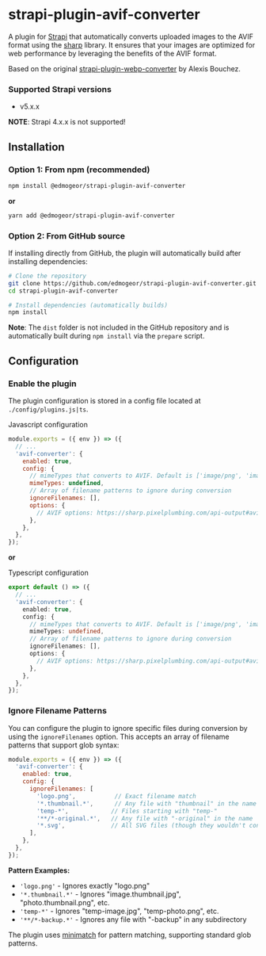# strapi-plugin-avif-converter

A plugin for [Strapi](https://github.com/strapi/strapi) that automatically converts uploaded images to the AVIF format using the [sharp](https://sharp.pixelplumbing.com/api-output#avif) library. It ensures that your images are optimized for web performance by leveraging the benefits of the AVIF format.

Based on the original [strapi-plugin-webp-converter](https://github.com/alexisbouchez/strapi-plugin-webp-converter) by Alexis Bouchez.

### Supported Strapi versions

- v5.x.x

**NOTE**: Strapi 4.x.x is not supported!

## Installation

### Option 1: From npm (recommended)
```sh
npm install @edmogeor/strapi-plugin-avif-converter
```

**or**

```sh
yarn add @edmogeor/strapi-plugin-avif-converter
```

### Option 2: From GitHub source
If installing directly from GitHub, the plugin will automatically build after installing dependencies:

```sh
# Clone the repository
git clone https://github.com/edmogeor/strapi-plugin-avif-converter.git
cd strapi-plugin-avif-converter

# Install dependencies (automatically builds)
npm install
```

**Note**: The `dist` folder is not included in the GitHub repository and is automatically built during `npm install` via the `prepare` script.

## Configuration

### Enable the plugin

The plugin configuration is stored in a config file located at `./config/plugins.js|ts`.

Javascript configuration

```javascript
module.exports = ({ env }) => ({
  // ...
  'avif-converter': {
    enabled: true,
    config: {
      // mimeTypes that converts to AVIF. Default is ['image/png', 'image/jpeg', 'image/jpg']
      mimeTypes: undefined,
      // Array of filename patterns to ignore during conversion
      ignoreFilenames: [],
      options: {
        // AVIF options: https://sharp.pixelplumbing.com/api-output#avif
      },
    },
  },
});
```

**or**

Typescript configuration
```typescript
export default () => ({
  // ...
  'avif-converter': {
    enabled: true,
    config: {
      // mimeTypes that converts to AVIF. Default is ['image/png', 'image/jpeg', 'image/jpg']
      mimeTypes: undefined,
      // Array of filename patterns to ignore during conversion
      ignoreFilenames: [],
      options: {
        // AVIF options: https://sharp.pixelplumbing.com/api-output#avif
      },
    },
  },
});
```

### Ignore Filename Patterns

You can configure the plugin to ignore specific files during conversion by using the `ignoreFilenames` option. This accepts an array of filename patterns that support glob syntax:

```javascript
module.exports = ({ env }) => ({
  'avif-converter': {
    enabled: true,
    config: {
      ignoreFilenames: [
        'logo.png',           // Exact filename match
        '*.thumbnail.*',      // Any file with "thumbnail" in the name
        'temp-*',            // Files starting with "temp-"
        '**/*-original.*',   // Any file with "-original" in the name
        '*.svg',             // All SVG files (though they wouldn't convert anyway)
      ],
    },
  },
});
```

**Pattern Examples:**
- `'logo.png'` - Ignores exactly "logo.png"
- `'*.thumbnail.*'` - Ignores "image.thumbnail.jpg", "photo.thumbnail.png", etc.
- `'temp-*'` - Ignores "temp-image.jpg", "temp-photo.png", etc.
- `'**/*-backup.*'` - Ignores any file with "-backup" in any subdirectory

The plugin uses [minimatch](https://github.com/isaacs/minimatch) for pattern matching, supporting standard glob patterns.
